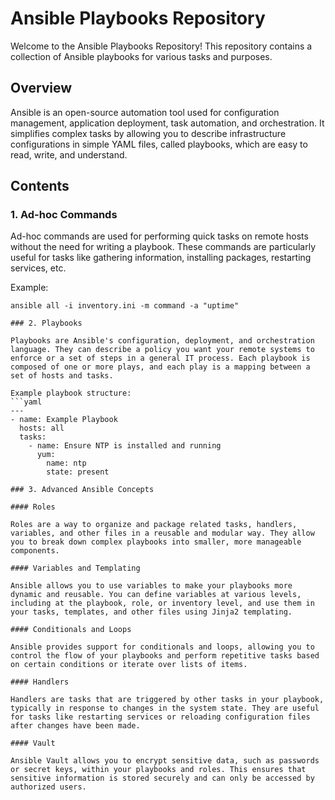 # Ansible Playbooks Repository

Welcome to the Ansible Playbooks Repository! This repository contains a collection of Ansible playbooks for various tasks and purposes.

## Overview

Ansible is an open-source automation tool used for configuration management, application deployment, task automation, and orchestration. It simplifies complex tasks by allowing you to describe infrastructure configurations in simple YAML files, called playbooks, which are easy to read, write, and understand.

## Contents

### 1. Ad-hoc Commands

Ad-hoc commands are used for performing quick tasks on remote hosts without the need for writing a playbook. These commands are particularly useful for tasks like gathering information, installing packages, restarting services, etc.

Example:
```shell
ansible all -i inventory.ini -m command -a "uptime" 

### 2. Playbooks

Playbooks are Ansible's configuration, deployment, and orchestration language. They can describe a policy you want your remote systems to enforce or a set of steps in a general IT process. Each playbook is composed of one or more plays, and each play is a mapping between a set of hosts and tasks.

Example playbook structure:
```yaml
---
- name: Example Playbook
  hosts: all
  tasks:
    - name: Ensure NTP is installed and running
      yum:
        name: ntp
        state: present

### 3. Advanced Ansible Concepts

#### Roles

Roles are a way to organize and package related tasks, handlers, variables, and other files in a reusable and modular way. They allow you to break down complex playbooks into smaller, more manageable components.

#### Variables and Templating

Ansible allows you to use variables to make your playbooks more dynamic and reusable. You can define variables at various levels, including at the playbook, role, or inventory level, and use them in your tasks, templates, and other files using Jinja2 templating.

#### Conditionals and Loops

Ansible provides support for conditionals and loops, allowing you to control the flow of your playbooks and perform repetitive tasks based on certain conditions or iterate over lists of items.

#### Handlers

Handlers are tasks that are triggered by other tasks in your playbook, typically in response to changes in the system state. They are useful for tasks like restarting services or reloading configuration files after changes have been made.

#### Vault

Ansible Vault allows you to encrypt sensitive data, such as passwords or secret keys, within your playbooks and roles. This ensures that sensitive information is stored securely and can only be accessed by authorized users.